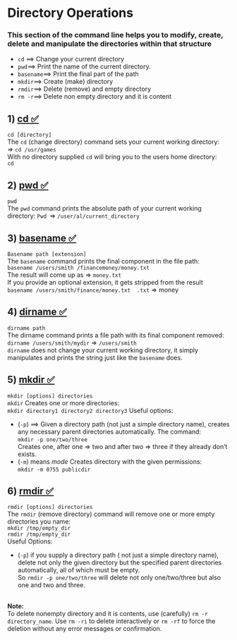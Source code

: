 # Directory Operations
### This section of the command line helps you to modify, create, delete and manipulate the directories within that structure

- `cd` ==> Change your current directory 
- `pwd`==> Print the name of the current directory.
- `basename`==> Print the final part of the path
- `mkdir`==> Create (make) directory 
- `rmdir`==> Delete (remove) and empty directory
- `rm -r`==> Delete non empty directory and it is content

## 1) <ins> cd <ins>✅
`cd [directory]`
<br> The `cd` (change directory) command sets your current working directory: 
<br> => `cd /usr/games`
<br> With no directory supplied `cd` will bring you to the users home directory:
<br> `cd`

## 2) <ins> pwd <ins>✅
`pwd`
<br> The `pwd` command prints the absolute path of your current working directory:
`Pwd `=>    `/user/al/current_directory`

## 3) <ins>  basename <ins>✅
`Basename path [extension]` 
<br> The `basename` command prints the final component in the file path: 
<br> `basename /users/smith /financemoney/money.txt`
<br> The result will come up as =>  `money.txt`
<br> If you provide an optional extension, it gets stripped from the result
<br> `basename /users/smith/finance/money.txt  .txt` => 
money

## 4) <ins> dirname <ins>✅
`dirname path`
<br> The dirname command prints a file path with its final component removed: 
<br> `dirname /users/smith/mydir` => 
`/users/smith`
<br> `dirname` does not change your current working directory, it simply manipulates and prints the string just like the `basename` does.

## 5) <ins> mkdir <ins>✅
`mkdir [options] directories`
<br> `mkdir` Creates one or more directories:
<br> `mkdir directory1 directory2 directory3`
Useful options:
- (`-p`) ==>  Given a directory path (not just a simple directory name), creates any necessary parent directories automatically. The command: 
<br> `mkdir -p one/two/three` 
<br> Creates one, after one => two and after two => three if they already don’t exists. 
-  (`-m`)  means *mode* Creates directory with the given permissions: 
<br> `mkdir -m 0755 publicdir`

## 6) <ins> rmdir <ins>✅
`rmdir [options] directories`
<br> The `rmdir` (remove directory) command will remove one or more empty directories you name:
<br>`mkdir /tmp/empty_dir`
<br>`rmdir /tmp/empty_dir`
<br>Useful Options:
- (`-p`) if you supply a directory path ( not just a simple directory name), delete not only the given directory but the specified parent directories automatically, all of which must be empty. <br> So `rmdir -p one/two/three` will delete not only one/two/three but also one and two and three.

<br>**Note:** 
<br>To delete nonempty directory and it is contents, use (carefully)  `rm -r directory_name`. Use `rm -ri` to delete interactively or `rm -rf` to force the deletion without any error messages or confirmation. 
